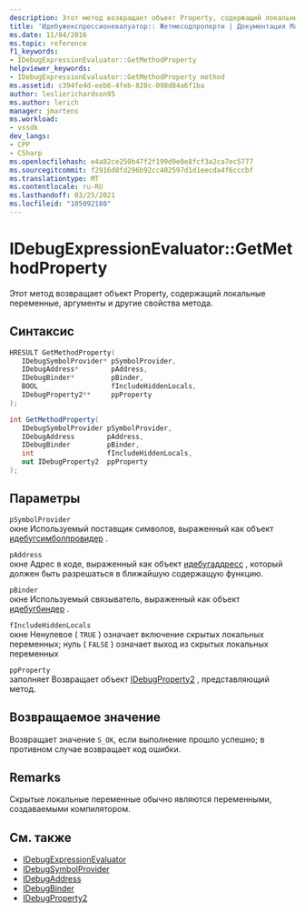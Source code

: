```yaml
---
description: Этот метод возвращает объект Property, содержащий локальные переменные, аргументы и другие свойства метода.
title: 'Идебужекспрессионевалуатор:: Жетмесодпроперти | Документация Майкрософт'
ms.date: 11/04/2016
ms.topic: reference
f1_keywords:
- IDebugExpressionEvaluator::GetMethodProperty
helpviewer_keywords:
- IDebugExpressionEvaluator::GetMethodProperty method
ms.assetid: c394fe4d-eeb6-4feb-828c-098d84a6f1ba
author: leslierichardson95
ms.author: lerich
manager: jmartens
ms.workload:
- vssdk
dev_langs:
- CPP
- CSharp
ms.openlocfilehash: e4a82ce250b47f2f199d9e8e8fcf3a2ca7ec5777
ms.sourcegitcommit: f2916d8fd296b92cc402597d1d1eecda4f6cccbf
ms.translationtype: MT
ms.contentlocale: ru-RU
ms.lasthandoff: 03/25/2021
ms.locfileid: "105092180"
---
```

# <a name="idebugexpressionevaluatorgetmethodproperty"></a>IDebugExpressionEvaluator::GetMethodProperty
Этот метод возвращает объект Property, содержащий локальные переменные, аргументы и другие свойства метода.

## <a name="syntax"></a>Синтаксис

```cpp
HRESULT GetMethodProperty( 
   IDebugSymbolProvider* pSymbolProvider,
   IDebugAddress*        pAddress,
   IDebugBinder*         pBinder,
   BOOL                  fIncludeHiddenLocals,
   IDebugProperty2**     ppProperty
);
```

```csharp
int GetMethodProperty(
   IDebugSymbolProvider pSymbolProvider,
   IDebugAddress        pAddress,
   IDebugBinder         pBinder,
   int                  fIncludeHiddenLocals,
   out IDebugProperty2  ppProperty
);
```

## <a name="parameters"></a>Параметры
`pSymbolProvider`\
окне Используемый поставщик символов, выраженный как объект [идебугсимболпровидер](../../../extensibility/debugger/reference/idebugsymbolprovider.md) .

`pAddress`\
окне Адрес в коде, выраженный как объект [идебугаддресс](../../../extensibility/debugger/reference/idebugaddress.md) , который должен быть разрешаться в ближайшую содержащую функцию.

`pBinder`\
окне Используемый связыватель, выраженный как объект [идебугбиндер](../../../extensibility/debugger/reference/idebugbinder.md) .

`fIncludeHiddenLocals`\
окне Ненулевое ( `TRUE` ) означает включение скрытых локальных переменных; нуль ( `FALSE` ) означает выход из скрытых локальных переменных

`ppProperty`\
заполняет Возвращает объект [IDebugProperty2](../../../extensibility/debugger/reference/idebugproperty2.md) , представляющий метод.

## <a name="return-value"></a>Возвращаемое значение
 Возвращает значение `S_OK`, если выполнение прошло успешно; в противном случае возвращает код ошибки.

## <a name="remarks"></a>Remarks
 Скрытые локальные переменные обычно являются переменными, создаваемыми компилятором.

## <a name="see-also"></a>См. также
- [IDebugExpressionEvaluator](../../../extensibility/debugger/reference/idebugexpressionevaluator.md)
- [IDebugSymbolProvider](../../../extensibility/debugger/reference/idebugsymbolprovider.md)
- [IDebugAddress](../../../extensibility/debugger/reference/idebugaddress.md)
- [IDebugBinder](../../../extensibility/debugger/reference/idebugbinder.md)
- [IDebugProperty2](../../../extensibility/debugger/reference/idebugproperty2.md)
